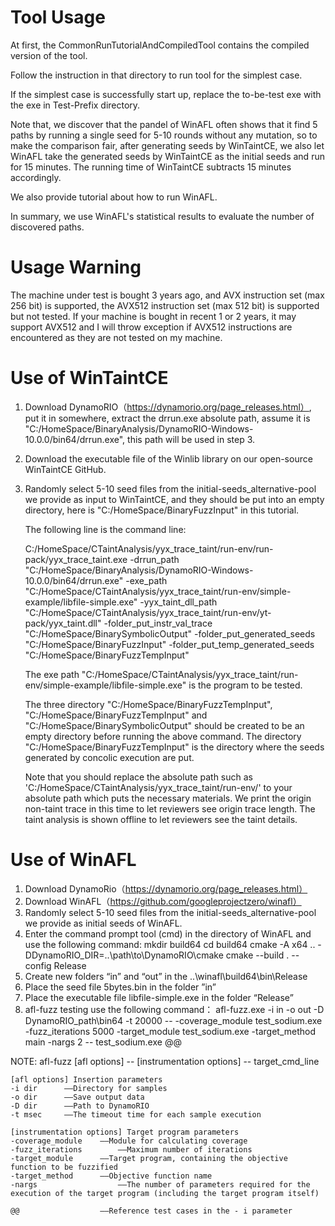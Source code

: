 # Tool Usage

At first, the CommonRunTutorialAndCompiledTool contains the compiled version of the tool. 

Follow the instruction in that directory to run tool for the simplest case. 

If the simplest case is successfully start up, replace the to-be-test exe with the exe in Test-Prefix directory. 

Note that, we discover that the pandel of WinAFL often shows that it find 5 paths by running a single seed for 5-10 rounds without any mutation, so to make the comparison fair, after generating seeds by WinTaintCE, we also let WinAFL take the generated seeds by WinTaintCE as the initial seeds and run for 15 minutes. The running time of WinTaintCE subtracts 15 minutes accordingly. 

We also provide tutorial about how to run WinAFL. 

In summary, we use WinAFL's statistical results to evaluate the number of discovered paths. 

# Usage Warning
The machine under test is bought 3 years ago, and AVX instruction set (max 256 bit) is supported, the AVX512 instruction set (max 512 bit) is supported but not tested. 
If your machine is bought in recent 1 or 2 years, it may support AVX512 and I will throw exception if AVX512 instructions are encountered as they are not tested on my machine. 

# Use of WinTaintCE
1.  Download DynamoRIO（https://dynamorio.org/page_releases.html）, put it in somewhere, extract the drrun.exe absolute path, assume it is "C:/HomeSpace/BinaryAnalysis/DynamoRIO-Windows-10.0.0/bin64/drrun.exe", this path will be used in step 3. 

2.	Download the executable file of the Winlib library on our open-source WinTaintCE GitHub.

3.	Randomly select 5-10 seed files from the initial-seeds_alternative-pool we provide as input to WinTaintCE, and they should be put into an empty directory, here is "C:/HomeSpace/BinaryFuzzInput" in this tutorial.

    The following line is the command line:

    C:/HomeSpace/CTaintAnalysis/yyx_trace_taint/run-env/run-pack/yyx_trace_taint.exe -drrun_path "C:/HomeSpace/BinaryAnalysis/DynamoRIO-Windows-10.0.0/bin64/drrun.exe" -exe_path  "C:/HomeSpace/CTaintAnalysis/yyx_trace_taint/run-env/simple-example/libfile-simple.exe" -yyx_taint_dll_path "C:/HomeSpace/CTaintAnalysis/yyx_trace_taint/run-env/yt-pack/yyx_taint.dll" -folder_put_instr_val_trace  "C:/HomeSpace/BinarySymbolicOutput" -folder_put_generated_seeds "C:/HomeSpace/BinaryFuzzInput" -folder_put_temp_generated_seeds "C:/HomeSpace/BinaryFuzzTempInput"
	
	The exe path "C:/HomeSpace/CTaintAnalysis/yyx_trace_taint/run-env/simple-example/libfile-simple.exe" is the program to be tested. 
	
	The three directory "C:/HomeSpace/BinaryFuzzTempInput", "C:/HomeSpace/BinaryFuzzTempInput" and "C:/HomeSpace/BinarySymbolicOutput" should be created to be an empty directory before running the above command. 
	The directory "C:/HomeSpace/BinaryFuzzTempInput" is the directory where the seeds generated by concolic execution are put. 

    Note that you should replace the absolute path such as 'C:/HomeSpace/CTaintAnalysis/yyx_trace_taint/run-env/' to your absolute path which puts the necessary materials.
    We print the origin non-taint trace in this time to let reviewers see origin trace length. 
    The taint analysis is shown offline to let reviewers see the taint details.


# Use of WinAFL

1.	Download DynamoRio（https://dynamorio.org/page_releases.html）
2.  Download WinAFL（https://github.com/googleprojectzero/winafl）
3.  Randomly select 5-10 seed files from the initial-seeds_alternative-pool we provide as initial seeds of WinAFL. 
4.  Enter the command prompt tool (cmd) in the directory of WinAFL and use the following command:
    mkdir build64
    cd build64
    cmake -A x64 .. -DDynamoRIO_DIR=..\path\to\DynamoRIO\cmake
    cmake --build . --config Release
5.  Create new folders “in” and “out” in the ..\winafl\build64\bin\Release
6.  Place the seed file 5bytes.bin in the folder ”in”
7.  Place the executable file libfile-simple.exe in the folder “Release”
8.  afl-fuzz testing use the following command：
    afl-fuzz.exe -i in -o out -D DynamoRIO_path\bin64 -t 20000 -- -coverage_module test_sodium.exe -fuzz_iterations 5000 -target_module test_sodium.exe -target_method main -nargs 2 -- test_sodium.exe @@

NOTE:
    afl-fuzz [afl options] -- [instrumentation options] -- target_cmd_line

    [afl options] Insertion parameters
    -i dir		——Directory for samples
    -o dir		——Save output data
    -D dir		——Path to DynamoRIO
    -t msec		——The timeout time for each sample execution
    
    [instrumentation options] Target program parameters
    -coverage_module 	——Module for calculating coverage 
    -fuzz_iterations		——Maximum number of iterations
    -target_module		——Target program, containing the objective function to be fuzzified
    -target_method		——Objective function name
    -nargs          		——The number of parameters required for the execution of the target program (including the target program itself)
    
    @@					——Reference test cases in the - i parameter






